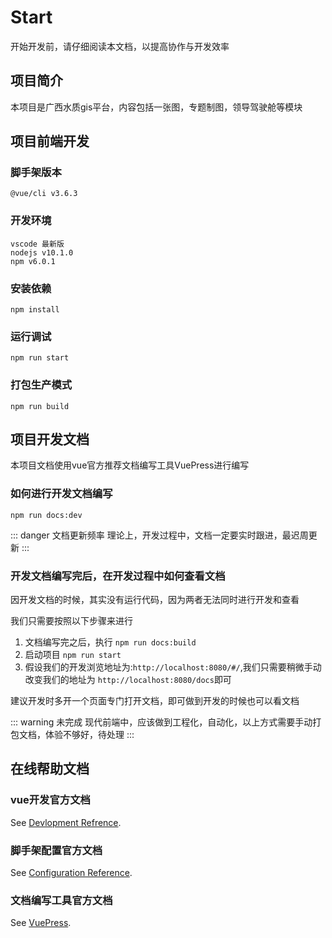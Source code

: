 # Start
开始开发前，请仔细阅读本文档，以提高协作与开发效率

## 项目简介
本项目是广西水质gis平台，内容包括一张图，专题制图，领导驾驶舱等模块

## 项目前端开发

### 脚手架版本
```
@vue/cli v3.6.3
```

### 开发环境
```
vscode 最新版
nodejs v10.1.0
npm v6.0.1
```

### 安装依赖
```
npm install
```

### 运行调试
```
npm run start
```

### 打包生产模式
```
npm run build
```

## 项目开发文档
本项目文档使用vue官方推荐文档编写工具VuePress进行编写

### 如何进行开发文档编写
```
npm run docs:dev
```
::: danger 文档更新频率
理论上，开发过程中，文档一定要实时跟进，最迟周更新
:::

### 开发文档编写完后，在开发过程中如何查看文档

因开发文档的时候，其实没有运行代码，因为两者无法同时进行开发和查看

我们只需要按照以下步骤来进行
1. 文档编写完之后，执行 <code>npm run docs:build</code>
2. 启动项目 <code>npm run start</code>
3. 假设我们的开发浏览地址为:<code>http://localhost:8080/#/</code>,我们只需要稍微手动改变我们的地址为 <code>http://localhost:8080/docs</code>即可

建议开发时多开一个页面专门打开文档，即可做到开发的时候也可以看文档

::: warning 未完成
现代前端中，应该做到工程化，自动化，以上方式需要手动打包文档，体验不够好，待处理
:::

## 在线帮助文档

### vue开发官方文档
See [Devlopment Refrence](https://cn.vuejs.org/v2/guide/).

### 脚手架配置官方文档
See [Configuration Reference](https://cli.vuejs.org/config/).

### 文档编写工具官方文档
See [VuePress](https://vuepress.vuejs.org/).